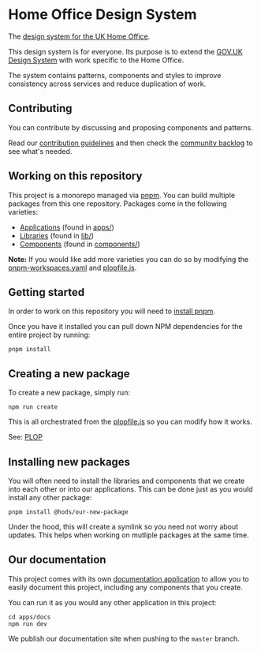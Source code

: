 Home Office Design System
=========================

The [design system for the UK Home Office].

This design system is for everyone. Its purpose is to extend the
[GOV.UK Design System] with work specific to the Home Office. 

The system contains patterns, components and styles to improve consistency
across services and reduce duplication of work.


Contributing
------------

You can contribute by discussing and proposing components and patterns.

Read our [contribution guidelines] and then check the [community backlog] to see
what's needed.


Working on this repository
--------------------------

This project is a monorepo managed via [pnpm]. You can build multiple
packages from this one repository. Packages come in the following
varieties:
- [Applications] (found in [apps/])
- [Libraries] (found in [lib/])
- [Components] (found in [components/])

**Note:** If you would like add more varieties you can do so by modifying
the [pnpm-workspaces.yaml] and [plopfile.js].


Getting started
---------------

In order to work on this repository you will need to [install pnpm].

Once you have it installed you can pull down NPM dependencies for the
entire project by running:

```shell
pnpm install
```


Creating a new package
----------------------

To create a new package, simply run:
```shell
npm run create
```

This is all orchestrated from the [plopfile.js] so you can modify how
it works.

See: [PLOP]


Installing new packages
-----------------------

You will often need to install the libraries and components that we create into
each other or into our applications. This can be done just as you would install
any other package:

```shell
pnpm install @hods/our-new-package
```

Under the hood, this will create a symlink so you need not worry about
updates. This helps when working on mutliple packages at the same time.


Our documentation
-----------------

This project comes with its own [documentation application] to allow you
to easily document this project, including any components that you create.

You can run it as you would any other application in this project:

```shell
cd apps/docs
npm run dev
```

We publish our documentation site when pushing to the `master` branch.


[design system for the UK Home Office]: https://design.homeoffice.gov.uk/
[GOV.UK Design System]: https://design-system.service.gov.uk/
[contribution guidelines]: https://github.com/UKHomeOffice/design-system/blob/master/CONTRIBUTING.md
[community backlog]: https://github.com/UKHomeOffice/design-system/projects/1
[pnpm]: https://pnpm.js.org/
[Applications]: https://not-govuk.netlify.app/
[Libraries]: https://not-govuk.netlify.app/
[Components]: https://not-govuk.netlify.app/
[apps/]: ./apps/
[lib/]: ./lib/
[components/]: ./components/
[pnpm-workspaces.yaml]: ./pnpm-workspaces.yaml
[plopfile.js]: ./plopfile.js
[install pnpm]: https://pnpm.js.org/en/installation
[PLOP]: https://plopjs.com/
[documentation application]: ./apps/docs
